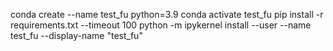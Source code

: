 conda create --name test_fu python=3.9
conda activate test_fu
pip install -r requirements.txt --timeout 100
python -m ipykernel install --user --name test_fu --display-name "test_fu"
